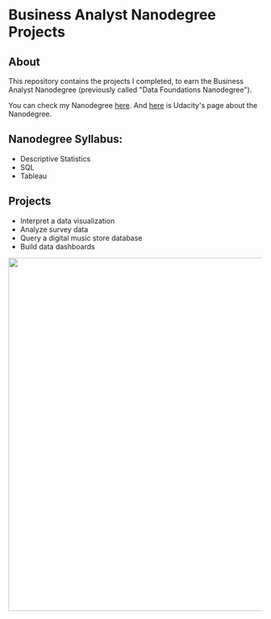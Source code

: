 # Business Analyst Nanodegree Projects

## About

This repository contains the projects I completed, to earn the Business Analyst Nanodegree (previously called "Data Foundations Nanodegree"). 

You can check my Nanodegree [here](https://graduation.udacity.com/nd100-ent).
And [here](https://www.udacity.com/course/business-analytics-nanodegree--nd098) is Udacity's page about the Nanodegree.

## Nanodegree Syllabus:

* Descriptive Statistics
* SQL
* Tableau

## Projects

* Interpret a data visualization
* Analyze survey data
* Query a digital music store database
* Build data dashboards

<p align="center">
  <img width = "700" src="https://ibb.co/ho0Vj9">
</p>
